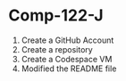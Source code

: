 # Comp-122-J

1. Create a GitHub Account
2. Create a repository
3. Create a Codespace VM
4. Modified the README file

